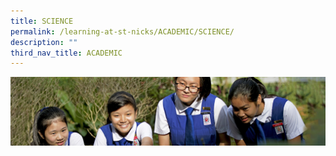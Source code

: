 ```yaml
---
title: SCIENCE
permalink: /learning-at-st-nicks/ACADEMIC/SCIENCE/
description: ""
third_nav_title: ACADEMIC
---
```

![](/images/Learning-@-St-Nicks_v2.jpg)